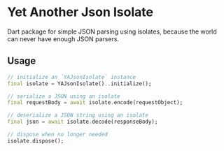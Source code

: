 # Yet Another Json Isolate

Dart package for simple JSON parsing using isolates, because the world can never have enough JSON parsers.

## Usage

```dart
// initialize an `YAJsonIsolate` instance
final isolate = YAJsonIsolate()..initialize();

// serialize a JSON using an isolate
final requestBody = await isolate.encode(requestObject);

// deserialize a JSON string using an isolate
final json = await isolate.decode(responseBody);

// dispose when no longer needed
isolate.dispose();
```